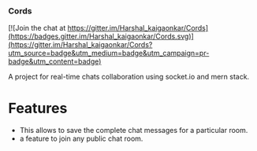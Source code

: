 
### Cords

[![Join the chat at https://gitter.im/Harshal_kaigaonkar/Cords](https://badges.gitter.im/Harshal_kaigaonkar/Cords.svg)](https://gitter.im/Harshal_kaigaonkar/Cords?utm_source=badge&utm_medium=badge&utm_campaign=pr-badge&utm_content=badge)

A project for real-time chats collaboration using socket.io and mern stack.

# Features
* This allows to save the complete chat messages for a particular room.
* a feature to join any public chat room.

